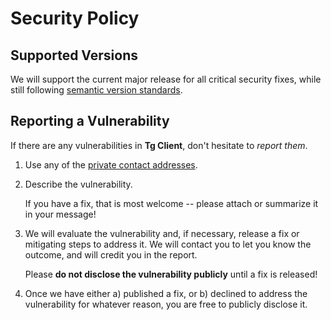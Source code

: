 # Security Policy

## Supported Versions

We will support the current major release for all critical security fixes, while still
following [semantic version standards](https://semver.org/).

## Reporting a Vulnerability

If there are any vulnerabilities in **Tg Client**, don't hesitate to _report them_.

1. Use any of the [private contact addresses](https://github.com/xzima/tg-client#support).
2. Describe the vulnerability.

   If you have a fix, that is most welcome -- please attach or summarize it in your message!

3. We will evaluate the vulnerability and, if necessary, release a fix or mitigating steps to address it. We will
   contact you to let you know the outcome, and will credit you in the report.

   Please **do not disclose the vulnerability publicly** until a fix is released!

4. Once we have either a) published a fix, or b) declined to address the vulnerability for whatever reason, you are free
   to publicly disclose it.
